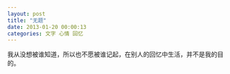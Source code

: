 ```yaml
---
layout: post 
title: "无题"
date: 2013-01-20 00:00:13
categories: 文字 心情 回忆
---
```


我从没想被谁知道，所以也不愿被谁记起，在别人的回忆中生活，并不是我的目的。